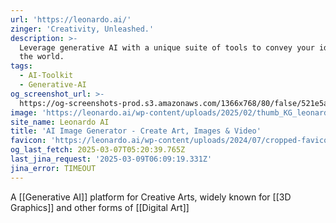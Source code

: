```yaml
---
url: 'https://leonardo.ai/'
zinger: 'Creativity, Unleashed.'
description: >-
  Leverage generative AI with a unique suite of tools to convey your ideas to
  the world.
tags:
  - AI-Toolkit
  - Generative-AI
og_screenshot_url: >-
  https://og-screenshots-prod.s3.amazonaws.com/1366x768/80/false/521e5ac2caae7c1329cab144e2791c24a1796bd541224e5822b7c54440f1beeb.jpeg
image: 'https://leonardo.ai/wp-content/uploads/2025/02/thumb_KG_leonardo.jpg'
site_name: Leonardo AI
title: 'AI Image Generator - Create Art, Images & Video'
favicon: 'https://leonardo.ai/wp-content/uploads/2024/07/cropped-favicon-192x192.png'
og_last_fetch: 2025-03-07T05:20:39.765Z
last_jina_request: '2025-03-09T06:09:19.331Z'
jina_error: TIMEOUT
---
```

A [[Generative AI]] platform for Creative Arts, widely known for [[3D Graphics]] and other forms of [[Digital Art]]



